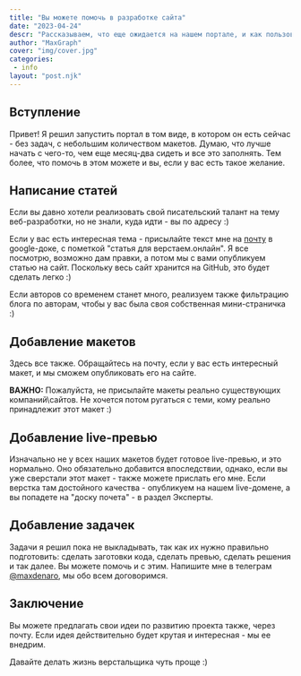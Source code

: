 ```yaml
---
title: "Вы можете помочь в разработке сайта"
date: "2023-04-24"
descr: "Рассказываем, что еще ожидается на нашем портале, и как пользователи проекта могут помочь в его развитии"
author: "MaxGraph"
cover: "img/cover.jpg"
categories:
 - info
layout: "post.njk"
---
```


<h2 id="one">Вступление</h2>

Привет! Я решил запустить портал в том виде, в котором он есть сейчас - без задач, с небольшим количеством макетов. Думаю, что лучше начать с чего-то, чем еще месяц-два сидеть и все это заполнять. Тем более, что помочь в этом можете и вы, если у вас есть такое желание.

<h2 id="two">Написание статей</h2>

Если вы давно хотели реализовать свой писательский талант на тему веб-разработки, но не знали, куда идти - вы по адресу :)

Если у вас есть интересная тема - присылайте текст мне на <a href="mailto:maxgraph23@gmail.com">почту</a> в google-доке, с пометкой "статья для верстаем.онлайн". Я все посмотрю, возможно дам правки, а потом мы с вами опубликуем статью на сайт. Поскольку весь сайт хранится на GitHub, это будет сделать легко :)

Если авторов со временем станет много, реализуем также фильтрацию блога по авторам, чтобы у вас была своя собственная мини-страничка :)

<h2 id="three">Добавление макетов</h2>

Здесь все также. Обращайтесь на почту, если у вас есть интересный макет, и мы сможем опубликовать его на сайте.

__ВАЖНО:__ Пожалуйста, не присылайте макеты реально существующих компаний\сайтов. Не хочется потом ругаться с теми, кому реально принадлежит этот макет :)

<h2 id="four">Добавление live-превью</h2>

Изначально не у всех наших макетов будет готовое live-превью, и это нормально. Оно обязательно добавится впоследствии, однако, если вы уже сверстали этот макет - также можете прислать его мне. Если верстка там достойного качества - опубликуем на нашем live-домене, а вы попадете на "доску почета" - в раздел Эксперты.

<h2 id="five">Добавление задачек</h2>

Задачи я решил пока не выкладывать, так как их нужно правильно подготовить: сделать заготовки кода, сделать превью, сделать решения и так далее. Вы можете помочь и с этим. Напишите мне в телеграм <a href="https://t.me/maxdenaro">@maxdenaro</a>, мы обо всем договоримся.

<h2 id="six">Заключение</h2>

Вы можете предлагать свои идеи по развитию проекта также, через почту. Если идея действительно будет крутая и интересная - мы ее внедрим.

Давайте делать жизнь верстальщика чуть проще :)
